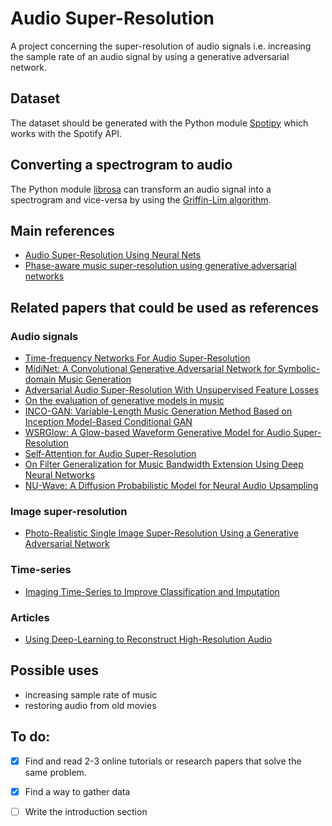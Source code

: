 # Audio Super-Resolution
A project concerning the super-resolution of audio signals i.e. increasing the sample rate of an audio signal by using a generative adversarial network.


## Dataset
The dataset should be generated with the Python module [Spotipy](https://spotipy.readthedocs.io/en/2.19.0/) which works with the Spotify API.


## Converting a spectrogram to audio
The Python module [librosa](https://librosa.org/doc/latest/index.html) can transform an audio signal into a spectrogram and vice-versa
by using the [Griffin-Lim algorithm](https://stackoverflow.com/questions/61132574/can-i-convert-spectrograms-generated-with-librosa-back-to-audio).


## Main references
 - [Audio Super-Resolution Using Neural Nets](https://arxiv.org/pdf/1708.00853v1.pdf)
 - [Phase-aware music super-resolution using generative adversarial networks](https://arxiv.org/pdf/2010.04506.pdf)

## Related papers that could be used as references

### Audio signals
 - [Time-frequency Networks For Audio Super-Resolution](https://teckyianlim.me/audio-sr/res/3828.pdf)
 - [MidiNet: A Convolutional Generative Adversarial Network for Symbolic-domain Music Generation](https://arxiv.org/pdf/1703.10847.pdf)
 - [Adversarial Audio Super-Resolution With Unsupervised Feature Losses](https://openreview.net/pdf?id=H1eH4n09KX)
 - [On the evaluation of generative models in music](https://musicinformatics.gatech.edu/wp-content_nondefault/uploads/2018/11/postprint.pdf)
 - [INCO-GAN: Variable-Length Music Generation Method Based
on Inception Model-Based Conditional GAN](https://www.google.com/url?sa=t&rct=j&q=&esrc=s&source=web&cd=&ved=2ahUKEwj62YWr14_0AhXch_0HHf0dDckQFnoECAQQAQ&url=https%3A%2F%2Fwww.mdpi.com%2F2227-7390%2F9%2F4%2F387%2Fpdf&usg=AOvVaw1Bt1-i7aM7Fp8OmwRJ2GtX)
 - [WSRGlow: A Glow-based Waveform Generative Model for Audio Super-Resolution](https://arxiv.org/abs/2106.08507)
 - [Self-Attention for Audio Super-Resolution](https://arxiv.org/pdf/2108.11637v1.pdf)
 - [On Filter Generalization for Music Bandwidth Extension Using Deep Neural Networks](https://arxiv.org/pdf/2011.07274v2.pdf)
 - [NU-Wave: A Diffusion Probabilistic Model for Neural Audio Upsampling](https://arxiv.org/pdf/2104.02321v2.pdf)

### Image super-resolution 
 - [Photo-Realistic Single Image Super-Resolution Using a Generative Adversarial
Network](https://arxiv.org/pdf/1609.04802.pdf)

### Time-series
 - [Imaging Time-Series to Improve Classification and Imputation](https://arxiv.org/pdf/1506.00327.pdf)

### Articles
 - [Using Deep-Learning to Reconstruct High-Resolution Audio](https://blog.insightdatascience.com/using-deep-learning-to-reconstruct-high-resolution-audio-29deee8b7ccd)

## Possible uses
 - increasing sample rate of music
 - restoring audio from old movies


## To do:
 - [X] Find and read 2-3 online tutorials or research papers that solve the same problem. 

 - [X] Find a way to gather data

 - [ ] Write the introduction section 
 
